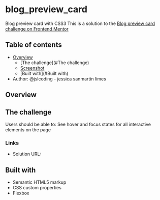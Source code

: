 # blog_preview_card
 Blog preview card with CSS3
 This is a solution to the [Blog preview card challenge on Frontend Mentor](https://www.frontendmentor.io/challenges/blog-preview-card-ckPaj01IcS)

 ## Table of contents

- [Overview](#overview)
  - [The challenge](#The challenge)
  - [Screenshot](#screenshot)
  - [Built with](#Built with)
- Author: @jslcoding - jessica sanmartin limes

## Overview

## The challenge
Users should be able to: See hover and focus states for all interactive elements on the page

### Links
- Solution URL:

## Built with

- Semantic HTML5 markup
- CSS custom properties
- Flexbox
